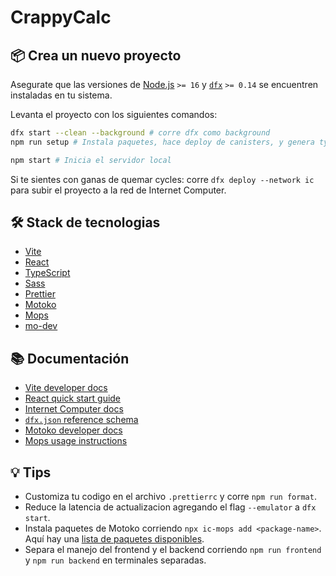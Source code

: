 # CrappyCalc

## 📦 Crea un nuevo proyecto

Asegurate que las versiones de [Node.js](https://nodejs.org/en/) `>= 16` y [`dfx`](https://internetcomputer.org/docs/current/developer-docs/build/install-upgrade-remove) `>= 0.14` se encuentren instaladas en tu sistema.

Levanta el proyecto con los siguientes comandos:

```sh
dfx start --clean --background # corre dfx como background
npm run setup # Instala paquetes, hace deploy de canisters, y genera type bindings

npm start # Inicia el servidor local
```

Si te sientes con ganas de quemar cycles: corre `dfx deploy --network ic` para subir el proyecto a la red de Internet Computer.

## 🛠️ Stack de tecnologias

- [Vite](https://vitejs.dev/)
- [React](https://reactjs.org/)
- [TypeScript](https://www.typescriptlang.org/)
- [Sass](https://sass-lang.com/)
- [Prettier](https://prettier.io/)
- [Motoko](https://github.com/dfinity/motoko#readme)
- [Mops](https://mops.one)
- [mo-dev](https://github.com/dfinity/motoko-dev-server#readme)

## 📚 Documentación

- [Vite developer docs](https://vitejs.dev/guide/)
- [React quick start guide](https://react.dev/learn)
- [Internet Computer docs](https://internetcomputer.org/docs/current/developer-docs/ic-overview)
- [`dfx.json` reference schema](https://internetcomputer.org/docs/current/references/dfx-json-reference/)
- [Motoko developer docs](https://internetcomputer.org/docs/current/developer-docs/build/cdks/motoko-dfinity/motoko/)
- [Mops usage instructions](https://j4mwm-bqaaa-aaaam-qajbq-cai.ic0.app/#/docs/install)

## 💡 Tips

- Customiza tu codigo en el archivo `.prettierrc` y corre `npm run format`.
- Reduce la latencia de actualizacion agregando el flag `--emulator` a `dfx start`.
- Instala paquetes de Motoko corriendo `npx ic-mops add <package-name>`. Aquí hay una [lista de paquetes disponibles](https://mops.one/).
- Separa el manejo del frontend y el backend corriendo `npm run frontend` y `npm run backend` en terminales separadas.